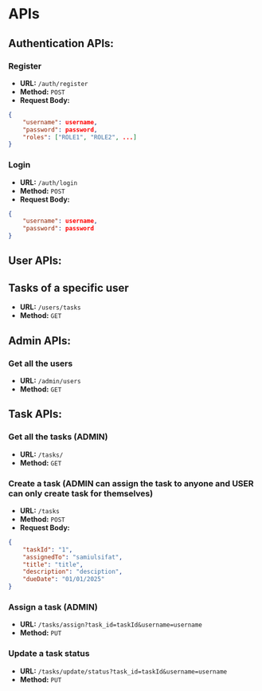 # APIs
## Authentication APIs:
### Register
- **URL:** `/auth/register`
- **Method:** `POST`
- **Request Body:**
```json
{
    "username": username,
    "password": password,
    "roles": ["ROLE1", "ROLE2", ...]
}
```
### Login
- **URL:** `/auth/login`
- **Method:** `POST`
- **Request Body:**
```json
{
    "username": username,
    "password": password
}
```

## User APIs:
## Tasks of a specific user
- **URL:** `/users/tasks`
- **Method:** `GET`

## Admin APIs:
### Get all the users
- **URL:** `/admin/users`
- **Method:** `GET`

## Task APIs:
### Get all the tasks (ADMIN)
- **URL:** `/tasks/`
- **Method:** `GET`

### Create a task (ADMIN can assign the task to anyone and USER can only create task for themselves)
- **URL:** `/tasks`
- **Method:** `POST`
- **Request Body:**
```json
{
    "taskId": "1",
    "assignedTo": "samiulsifat",
    "title": "title",
    "description": "desciption",
    "dueDate": "01/01/2025"
}
```

### Assign a task (ADMIN)
- **URL:** `/tasks/assign?task_id=taskId&username=username`
- **Method:** `PUT`

### Update a task status
- **URL:** `/tasks/update/status?task_id=taskId&username=username`
- **Method:** `PUT`
